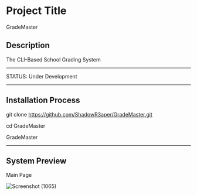 # Project Title 

GradeMaster

## Description

The CLI-Based School Grading System

------------------------------------------
STATUS: Under Development

-------------------------------------------
## Installation Process

git clone https://github.com/ShadowR3aper/GradeMaster.git

cd GradeMaster

GradeMaster

-------------------------------------------
## System Preview

Main Page

![Screenshot (1065)](https://github.com/ShadowR3aper/GradeMaster/assets/123635909/feef4235-e0f1-438f-921b-7fb5f4402d11)
